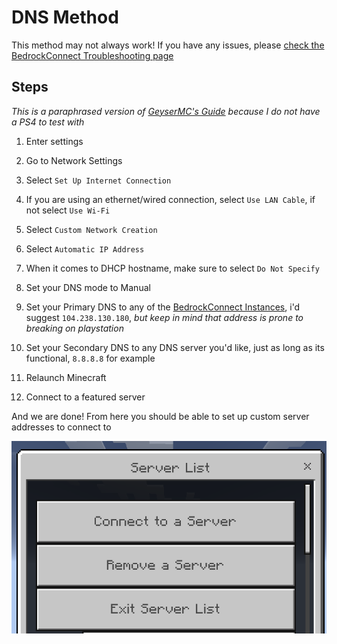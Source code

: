 # DNS Method

This method may not always work! If you have any issues, please [check the BedrockConnect Troubleshooting page](https://github.com/Pugmatt/BedrockConnect/wiki/Troubleshooting)

## Steps

*This is a paraphrased version of [GeyserMC's Guide](https://github.com/GeyserMC/Geyser/wiki/Using-Geyser-with-Consoles#playstation-4) because I do not have a PS4 to test with*

1. Enter settings

2. Go to Network Settings

3. Select `Set Up Internet Connection`

4. If you are using an ethernet/wired connection, select `Use LAN Cable`, if not select `Use Wi-Fi`

5. Select `Custom Network Creation`

6. Select `Automatic IP Address`

7. When it comes to DHCP hostname, make sure to select `Do Not Specify`

8. Set your DNS mode to Manual

9. Set your Primary DNS to any of the [BedrockConnect Instances](https://github.com/Pugmatt/BedrockConnect#publicly-available-bedrockconnect-instances), i'd suggest `104.238.130.180`, *but keep in mind that address is prone to breaking on playstation*

10. Set your Secondary DNS to any DNS server you'd like, just as long as its functional, `8.8.8.8` for example

11. Relaunch Minecraft

12. Connect to a featured server

And we are done! From here you should be able to set up custom server addresses to connect to

![Screenshot](https://github.com/DBTDerpbox/ConsoleBEServerGuide/blob/main/serverlist.png)